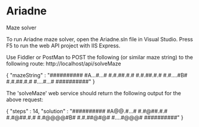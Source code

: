 # Ariadne
Maze solver

To run Ariadne maze solver, open the Ariadne.sln file in Visual Studio. Press F5 to run the web API project with IIS Express.

Use Fiddler or PostMan to POST the following (or similar maze string) to the following route: http://localhost/api/solveMaze

{ "mazeString" : "########## #A...#...# #.#.##.#.# #.#.##.#.# #.#....#B# #.#.##.#.# #....#...# ##########" }

The 'solveMaze' web service should return the following output for the above request:

{ "steps" : 14, "solution" : "########## #A@@.#...# #.#@##.#.# #.#@##.#.# #.#@@@@#B# #.#.##@#@# #....#@@@# ##########" }
